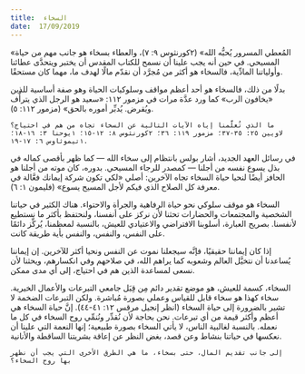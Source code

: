 ```yaml
---
title:  السخاء
date:  17/09/2019
---
```


«المُعطي المسرور يُحبُّه الله» (٢كورنثوس ٩: ٧)، والعطاء بسخاء هو جانب مهم من حياة المسيحي. في حين أنه يجب علينا أن نسمح للكتاب المقدس أن يختبر ويتحدَّى عطائنا وأولياتنا المادِّية، فالسخاء هو أكثر من مُجرَّد أن نقدّم مالًا لهدف ما، مهما كان مستحقًا.

بدلًا من ذلك، فالسخاء هو أحد أعظم مواقف وسلوكيات الحياة وهو صفة أساسية للذين «يخافون الرب» كما ورد عدَّة مرات في مزمور ١١٢: «سعيد هو الرجل الذي يترأَّف ويُقرض. يُدبِّر أموره بالحق» (مزمور ١١٢: ٥).

`ما الذي تُعلَّمنا إياه الآيات التالية عن السخاء تجاه من هم في احتياج؟ لاويين ٢٥: ٣٥-٣٧؛ مزمور ١١٩: ٣٦؛ ٢كورنثوس ٨: ١٢-١٥؛ ١يوحنا ٣: ١٦-١٨؛ ١تيموثاوس ٦: ١٧-١٩.`

في رسائل العهد الجديد، أشار بولس بانتظام إلى سخاء الله — كما ظهر بأقصى كماله في بذل يسوع نفسه من أجلنا — كمصدر للرجاء المسيحي. بدوره، كان موته من أجلنا هو الحافز أيضًا لنحيا حياة السخاء تجاه الآخرين: أصلي «لكي تكون شركة إيمانك فعَّالة في معرفة كل الصلاح الذي فيكم لأجل المسيح يسوع» (فليمون ١: ٦).

السخاء هو موقف سلوكي نحو حياة الرفاهية والجرأة والاحتواء. هناك الكثير في حياتنا الشخصية والمجتمعات والحضارات تحثنا لأن نركز على أنفسنا، ولنحتفظ بأكثر ما نستطيع لأنفسنا. بصريح العبارة، أسلوبنا الافتراضي والاعتيادي للعيش، بالنسبة لمعظمنا، يُركِّز دائمًا على النفس، والنفس، والنفس بأية طريقة كانت.

إذا كان إيماننا حقيقيًا، فإنَّه سيجعلنا نموت عن النفس ونحيا أكثر للآخرين. إن إيماننا يُساعدنا أن نتخيَّل العالم وشعوبه كما يراهم الله، في صلاحهم وفي انكسارهم، ويحثنا لأن نسعى لمساعدة الذين هم في احتياج، إلى أي مدى ممكن.

السخاء، كسمة للعيش، هو موضع تقدير دائم مِن قِبَل جامعي التبرعات والأعمال الخيرية. سخاء كهذا هو سخاء قابل للقياس وعملي بصورة مُباشرة. ولكن التبرعات الضخمة لا تشير بالضرورة إلى حياة السخاء (انظر إنجيل مرقس ١٢: ٤١-٤٤). إنَّ حياة السخاء هي أعظم وأكثر قيمة من أي تبرعات. نحن بحاجة لأن نُقدِّر ونُنمِّي روح السخاء في كل ما نعمله. بالنسبة لغالبية الناس، لا يأتي السخاء بصورة طبيعية؛ إنها النعمة التي علينا أن نعكسها في حياتنا بنشاط وعن قصد، بغض النظر عن إعاقة بشريتنا الساقطة والأنانية.

`إلى جانب تقديم المال، حتى بسخاء، ما هي الطرق الأخرى التي يجب أن نظهر بها روح السخاء؟`